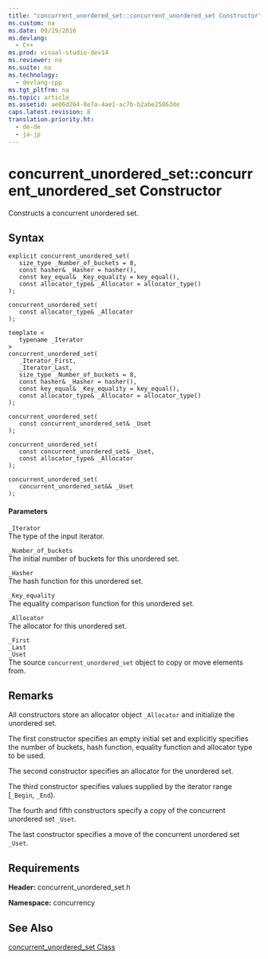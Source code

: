 ```yaml
---
title: "concurrent_unordered_set::concurrent_unordered_set Constructor"
ms.custom: na
ms.date: 09/19/2016
ms.devlang: 
  - C++
ms.prod: visual-studio-dev14
ms.reviewer: na
ms.suite: na
ms.technology: 
  - devlang-cpp
ms.tgt_pltfrm: na
ms.topic: article
ms.assetid: ae86d264-8e7a-4ae1-ac7b-b2abe25863de
caps.latest.revision: 8
translation.priority.ht: 
  - de-de
  - ja-jp
---
```

# concurrent_unordered_set::concurrent_unordered_set Constructor
Constructs a concurrent unordered set.  
  
## Syntax  
  
```  
explicit concurrent_unordered_set(  
   size_type _Number_of_buckets = 8,  
   const hasher& _Hasher = hasher(),  
   const key_equal& _Key_equality = key_equal(),  
   const allocator_type& _Allocator = allocator_type()  
);  
  
concurrent_unordered_set(  
   const allocator_type& _Allocator  
);  
  
template <  
   typename _Iterator  
>  
concurrent_unordered_set(  
   _Iterator_First,  
   _Iterator_Last,  
   size_type _Number_of_buckets = 8,  
   const hasher& _Hasher = hasher(),  
   const key_equal& _Key_equality = key_equal(),  
   const allocator_type& _Allocator = allocator_type()  
);  
  
concurrent_unordered_set(  
   const concurrent_unordered_set& _Uset  
);  
  
concurrent_unordered_set(  
   const concurrent_unordered_set& _Uset,  
   const allocator_type& _Allocator  
);  
  
concurrent_unordered_set(  
   concurrent_unordered_set&& _Uset  
);  
```  
  
#### Parameters  
 `_Iterator`  
 The type of the input iterator.  
  
 `_Number_of_buckets`  
 The initial number of buckets for this unordered set.  
  
 `_Hasher`  
 The hash function for this unordered set.  
  
 `_Key_equality`  
 The equality comparison function for this unordered set.  
  
 `_Allocator`  
 The allocator for this unordered set.  
  
 `_First`  
 `_Last`  
 `_Uset`  
 The source `concurrent_unordered_set` object to copy or move elements from.  
  
## Remarks  
 All constructors store an allocator object `_Allocator` and initialize the unordered set.  
  
 The first constructor specifies an empty initial set and explicitly specifies the number of buckets, hash function, equality function and allocator type to be used.  
  
 The second constructor specifies an allocator for the unordered set.  
  
 The third constructor specifies values supplied by the iterator range [`_Begin`, `_End`).  
  
 The fourth and fifth constructors specify a copy of the concurrent unordered set `_Uset`.  
  
 The last constructor specifies a move of the concurrent unordered set `_Uset`.  
  
## Requirements  
 **Header:** concurrent_unordered_set.h  
  
 **Namespace:** concurrency  
  
## See Also  
 [concurrent_unordered_set Class](../vs140/concurrent_unordered_set-Class.md)